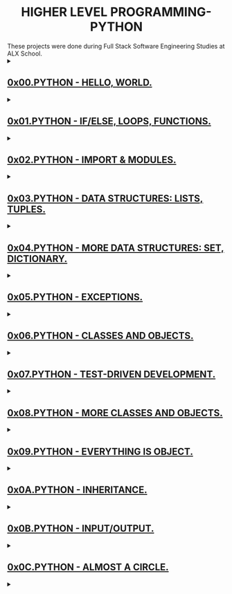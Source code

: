 <h1 align="center">HIGHER LEVEL PROGRAMMING-PYTHON</h1>
These projects were done during Full Stack Software Engineering Studies at ALX School.

<details>
  <summary>
    <h2><a href="https://github.com/GM-Samuelstein/alx-higher_level_programming/tree/master/0x00-python-hello_world">0x00.PYTHON - HELLO, WORLD.</h2>
  </summary>
  <h2>Learning Objectives</h2>
    <ul>
      <li>Why Python programming is awesome.</li>
      <li>Who created Python.</li>
      <li>Who is Guido van Rossum.</li>
      <li>Where does the name ‘Python’ come from.</li>
      <li>What is the Zen of Python.</li>
      <li>How to use the Python interpreter.</li>
      <li>How to print text and variables using <code>print</code>.</li>
      <li>How to use strings.</li>
      <li>What are indexing and slicing in Python.</li>
      <li>What is the official Python coding style and how to check your code with <code>pycodestyle</code>.</li>
    </ul>
</details>

<details>
  <summary>
    <h2>0x01.PYTHON - IF/ELSE, LOOPS, FUNCTIONS.</h2>
  </summary>
  <p></p>
</details>

<details>
  <summary>
    <h2>0x02.PYTHON - IMPORT & MODULES.</h2>
  </summary>
  <p></p>
</details>

<details>
  <summary>
    <h2>0x03.PYTHON - DATA STRUCTURES: LISTS, TUPLES.</h2>
  </summary>
  <p></p>
</details>

<details>
  <summary>
    <h2>0x04.PYTHON - MORE DATA STRUCTURES: SET, DICTIONARY.</h2>
  </summary>
  <p></p>
</details>

<details>
  <summary>
    <h2>0x05.PYTHON - EXCEPTIONS.</h2>
  </summary>
  <p></p>
</details>

<details>
  <summary>
    <h2>0x06.PYTHON - CLASSES AND OBJECTS.</h2>
  </summary>
  <p></p>
</details>

<details>
  <summary>
    <h2>0x07.PYTHON - TEST-DRIVEN DEVELOPMENT.</h2>
  </summary>
  <p></p>
</details>

<details>
  <summary>
    <h2>0x08.PYTHON - MORE CLASSES AND OBJECTS.</h2>
  </summary>
  <p></p>
</details>

<details>
  <summary>
    <h2>0x09.PYTHON - EVERYTHING IS OBJECT.</h2>
  </summary>
  <p></p>
</details>

<details>
  <summary>
    <h2>0x0A.PYTHON - INHERITANCE.</h2>
  </summary>
  <p></p>
</details>

<details>
  <summary>
    <h2>0x0B.PYTHON - INPUT/OUTPUT.</h2>
  </summary>
  <p></p>
</details>

<details>
  <summary>
    <h2>0x0C.PYTHON - ALMOST A CIRCLE.</h2>
  </summary>
  <p></p>
</details>

<details>
  <summary>
    <h2></h2>
  </summary>
  <p></p>
</details>
